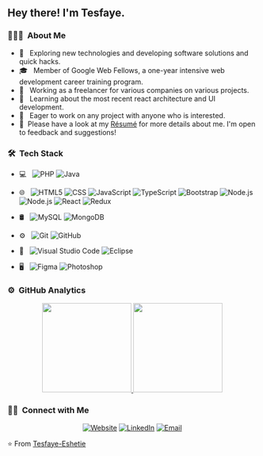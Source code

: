 
<h2> Hey there! I'm Tesfaye.</h2>

<h3> 👨🏻‍💻 &nbsp;About Me </h3>

- 🤔 &nbsp; Exploring new technologies and developing software solutions and quick hacks.
- 🎓 &nbsp; Member of Google Web Fellows, a one-year intensive web development career training program.
- 💼 &nbsp; Working as a freelancer for various companies on various projects.
- 🌱 &nbsp; Learning about the most recent react architecture and UI development.
- 👯 &nbsp; Eager to work on any project with anyone who is interested.
- 📄 &nbsp;Please have a look at my [Résumé](https://tesfayeeshetie.com/Resume_TESFAYE.pdf) for more details about me. I'm open to feedback and suggestions!

<h3> 🛠 &nbsp;Tech Stack</h3>

- 💻 &nbsp;
  ![PHP](https://img.shields.io/badge/-PHP-333333?style=flat&logo=PHP)
  ![Java](https://img.shields.io/badge/-Java-333333?style=flat&logo=Java&logoColor=007396)
- 🌐 &nbsp;
  ![HTML5](https://img.shields.io/badge/-HTML5-333333?style=flat&logo=HTML5)
  ![CSS](https://img.shields.io/badge/-CSS-333333?style=flat&logo=CSS3&logoColor=1572B6)
  ![JavaScript](https://img.shields.io/badge/-JavaScript-333333?style=flat&logo=javascript)
  ![TypeScript](https://img.shields.io/badge/-TypeScript-333333?style=flat&logo=TypeScript)
  ![Bootstrap](https://img.shields.io/badge/-Bootstrap-333333?style=flat&logo=bootstrap&logoColor=563D7C)
  ![Node.js](https://img.shields.io/badge/-Node.js-333333?style=flat&logo=node.js)
  ![Node.js](https://img.shields.io/badge/-Express-333333?style=flat&logo=express)
  ![React](https://img.shields.io/badge/-React-333333?style=flat&logo=react)
  ![Redux](https://img.shields.io/badge/-Redux-333333?style=flat&logo=redux)
- 🛢 &nbsp;
  ![MySQL](https://img.shields.io/badge/-MySQL-333333?style=flat&logo=mysql)
  ![MongoDB](https://img.shields.io/badge/-MongoDB-333333?style=flat&logo=mongodb)
- ⚙️ &nbsp;
  ![Git](https://img.shields.io/badge/-Git-333333?style=flat&logo=git)
  ![GitHub](https://img.shields.io/badge/-GitHub-333333?style=flat&logo=github)
- 🔧 &nbsp;
  ![Visual Studio Code](https://img.shields.io/badge/-Visual%20Studio%20Code-333333?style=flat&logo=visual-studio-code&logoColor=007ACC)
  ![Eclipse](https://img.shields.io/badge/-Eclipse-333333?style=flat&logo=eclipse-ide&logoColor=2C2255)

- 🖥 &nbsp;
  ![Figma](https://img.shields.io/badge/-Figma-333333?style=flat&logo=Figma)
  ![Photoshop](https://img.shields.io/badge/-Photoshop-333333?style=flat&logo=adobe-photoshop)

### ⚙️ &nbsp;GitHub Analytics

<p align="center">
<a href="https://github.com/Tesfaye-Eshetie">
  <img height="180em" src="https://github-readme-stats-eight-theta.vercel.app/api?username=Tesfaye-Eshetie&show_icons=true&theme=algolia&include_all_commits=true&count_private=true"/>
  <img height="180em" src="https://github-readme-stats-eight-theta.vercel.app/api/top-langs/?username=Tesfaye-Eshetie&layout=compact&langs_count=8&theme=algolia"/>
</a>
</p>

### 🤝🏻 &nbsp;Connect with Me

<p align="center">
<a href="https://tesfayeeshetie.com/"><img alt="Website" src="https://img.shields.io/badge/Website-www.tesfayeeshetie.com-blue?style=flat-square&logo=google-chrome"></a>
<a href="https://www.linkedin.com/in/tesfaye-eshetie-0945a1204/"><img alt="LinkedIn" src="https://img.shields.io/badge/LinkedIn-Tesfaye%20Eshetie-blue?style=flat-square&logo=linkedin"></a>
<a href="mailto:tesfayeeshetie19@gmail.com"><img alt="Email" src="https://img.shields.io/badge/Email-tesfayeeshetie19@gmail.com-blue?style=flat-square&logo=gmail"></a>
</p>

⭐️ From [Tesfaye-Eshetie](https://github.com/Tesfaye-Eshetie)
